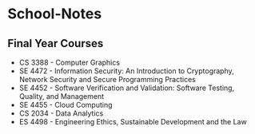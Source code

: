 # School-Notes
## Final Year Courses
- CS 3388 - Computer Graphics
- SE 4472 - Information Security: An Introduction to Cryptography, Network Security and Secure Programming Practices
- SE 4452 - Software Verification and Validation: Software Testing, Quality, and Management
- SE 4455 - Cloud Computing
- CS 2034 - Data Analytics
- ES 4498 - Engineering Ethics, Sustainable Development and the Law
